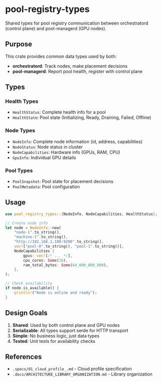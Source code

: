 # pool-registry-types

Shared types for pool registry communication between orchestratord (control plane) and pool-managerd (GPU nodes).

## Purpose

This crate provides common data types used by both:
- **orchestratord**: Track nodes, make placement decisions
- **pool-managerd**: Report pool health, register with control plane

## Types

### Health Types
- `HealthStatus`: Complete health info for a pool
- `HealthState`: Pool state (Initializing, Ready, Draining, Failed, Offline)

### Node Types
- `NodeInfo`: Complete node information (id, address, capabilities)
- `NodeStatus`: Node status in cluster
- `NodeCapabilities`: Hardware info (GPUs, RAM, CPU)
- `GpuInfo`: Individual GPU details

### Pool Types
- `PoolSnapshot`: Pool state for placement decisions
- `PoolMetadata`: Pool configuration

## Usage

```rust
use pool_registry_types::{NodeInfo, NodeCapabilities, HealthStatus};

// Create node info
let node = NodeInfo::new(
    "node-1".to_string(),
    "machine-1".to_string(),
    "http://192.168.1.100:9200".to_string(),
    vec!["pool-0".to_string(), "pool-1".to_string()],
    NodeCapabilities {
        gpus: vec![/* ... */],
        cpu_cores: Some(16),
        ram_total_bytes: Some(64_000_000_000),
    },
);

// Check availability
if node.is_available() {
    println!("Node is online and ready");
}
```

## Design Goals

1. **Shared**: Used by both control plane and GPU nodes
2. **Serializable**: All types support serde for HTTP transport
3. **Simple**: No business logic, just data types
4. **Tested**: Unit tests for availability checks

## References

- `.specs/01_cloud_profile_.md` - Cloud profile specification
- `.docs/ARCHITECTURE_LIBRARY_ORGANIZATION.md` - Library organization
